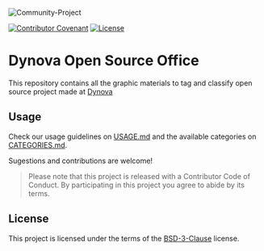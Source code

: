 ![Community-Project](https://gitlab.com/softbutterfly/open-source/open-source-office/-/raw/master/assets/dynova/dynova-open-source--banner--community-project.png)

[![Contributor Covenant](https://img.shields.io/badge/Contributor%20Covenant-v2.0%20adopted-ff69b4.svg)](code_of_conduct.md)
[![License](https://img.shields.io/badge/License-BSD_3--Clause-blue.svg)](https://opensource.org/licenses/BSD-3-Clause)

# Dynova Open Source Office

This repository contains all the graphic materials to tag and classify open source project made at [Dynova]

## Usage

Check our usage guidelines on [USAGE.md] and the available categories on [CATEGORIES.md].

Sugestions and contributions are welcome!

> Please note that this project is released with a Contributor Code of Conduct. By participating in this project you agree to abide by its terms.

## License

This project is licensed under the terms of the [BSD-3-Clause] license.

[Dynova]: https://softbutterfly.io/
[USAGE.md]: USAGE.md
[CATEGORIES.md]: CATEGORIES.md
[BSD-3-Clause]: LICENSE.txt
